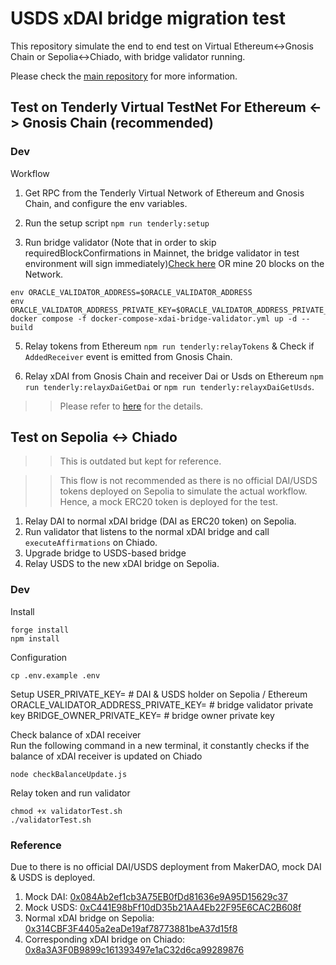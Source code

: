 # USDS xDAI bridge migration test

This repository simulate the end to end test on Virtual Ethereum<->Gnosis Chain or Sepolia<->Chiado, with bridge validator running.

Please check the [main repository](https://github.com/gnosischain/tokenbridge-contracts/blob/feat/xdai-usds-migration/USDSMigration.md) for more information.

## Test on Tenderly Virtual TestNet For Ethereum <-> Gnosis Chain (recommended)

### Dev

Workflow

1. Get RPC from the Tenderly Virtual Network of Ethereum and Gnosis Chain, and configure the env variables.

2. Run the setup script `npm run tenderly:setup`

3. Run bridge validator (Note that in order to skip requiredBlockConfirmations in Mainnet, the bridge validator in test environment will sign immediately)[Check here](https://github.com/gnosischain/tokenbridge/commit/c51b8f814ff6007f44012d4bf8a39d64c0f52235) OR mine 20 blocks on the Network.

```
env ORACLE_VALIDATOR_ADDRESS=$ORACLE_VALIDATOR_ADDRESS
env ORACLE_VALIDATOR_ADDRESS_PRIVATE_KEY=$ORACLE_VALIDATOR_ADDRESS_PRIVATE_KEY docker compose -f docker-compose-xdai-bridge-validator.yml up -d --build
```

5. Relay tokens from Ethereum `npm run tenderly:relayTokens` & Check if `AddedReceiver` event is emitted from Gnosis Chain.

6. Relay xDAI from Gnosis Chain and receiver Dai or Usds on Ethereum `npm run tenderly:relayxDaiGetDai` or `npm run tenderly:relayxDaiGetUsds`.

> > Please refer to [here](TenderlyVirtualTestNets.md) for the details.

## Test on Sepolia <-> Chiado

> > This is outdated but kept for reference.

> > This flow is not recommended as there is no official DAI/USDS tokens deployed on Sepolia to simulate the actual workflow. Hence, a mock ERC20 token is deployed for the test.

1. Relay DAI to normal xDAI bridge (DAI as ERC20 token) on Sepolia.
2. Run validator that listens to the normal xDAI bridge and call `executeAffirmations` on Chiado.
3. Upgrade bridge to USDS-based bridge
4. Relay USDS to the new xDAI bridge on Sepolia.

### Dev

Install

```
forge install
npm install
```

Configuration

```
cp .env.example .env
```

Setup
USER_PRIVATE_KEY= # DAI & USDS holder on Sepolia / Ethereum
ORACLE_VALIDATOR_ADDRESS_PRIVATE_KEY= # bridge validator private key
BRIDGE_OWNER_PRIVATE_KEY= # bridge owner private key

Check balance of xDAI receiver  
Run the following command in a new terminal, it constantly checks if the balance of xDAI receiver is updated on Chiado

```
node checkBalanceUpdate.js
```

Relay token and run validator

```
chmod +x validatorTest.sh
./validatorTest.sh
```

### Reference

Due to there is no official DAI/USDS deployment from MakerDAO, mock DAI & USDS is deployed.

1. Mock DAI: [0x084Ab2ef1cb3A75EB0fDd81636e9A95D15629c37](https://sepolia.etherscan.io/address/0x084Ab2ef1cb3A75EB0fDd81636e9A95D15629c37)
2. Mock USDS: [0xC441E98bFf10dD35b21AA4Eb22F95E6CAC2B608f](https://eth-sepolia.blockscout.com/address/0xC441E98bFf10dD35b21AA4Eb22F95E6CAC2B608f)
3. Normal xDAI bridge on Sepolia: [0x314CBF3F4405a2eaDe19af78773881beA37d15f8](https://sepolia.etherscan.io/address/0x314CBF3F4405a2eaDe19af78773881beA37d15f8)
4. Corresponding xDAI bridge on Chiado: [0x8a3A3F0B9899c161393497e1aC32d6ca99289876](https://eth-sepolia.blockscout.com/address/0x8a3A3F0B9899c161393497e1aC32d6ca99289876)
